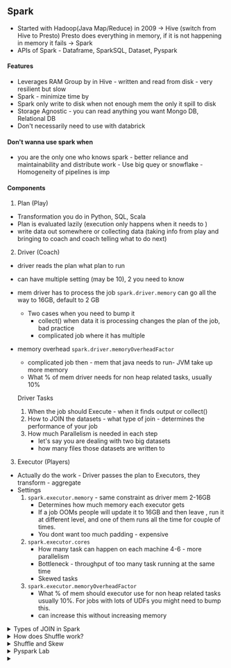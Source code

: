 ## Spark 

- Started with Hadoop(Java Map/Reduce) in 2009 -> Hive (switch from Hive to Presto) Presto does everything in memory, if it is not happening in memory it fails -> Spark 
- APIs of Spark - Dataframe, SparkSQL, Dataset, Pyspark

#### Features 
- Leverages RAM 
Group by in Hive - written and read from disk - very resilient but slow 
- Spark - minimize time by
- Spark only write to disk when not enough mem the only it spill to disk 
- Storage Agnostic - you can read anything you want Mongo DB, Relational DB 
- Don't necessarily need to use with databrick 

#### Don't wanna use spark when
- you are the only one who knows spark - better reliance and maintainability and distribute work - Use big quey or snowflake - Homogeneity of pipelines is imp

#### Components 

1. Plan   (Play)
- Transformation you do in Python, SQL, Scala
- Plan is evaluated lazily (execution only happens when it needs to )
- write data out somewhere or collecting data (taking info from play and bringing to coach and coach telling what to do next)

2. Driver (Coach)
- driver reads the plan what plan to run 
- can have multiple setting (may be 10), 2 you need to know
- mem driver has to process the job `spark.driver.memory` can go all the way to 16GB, default to 2 GB 
    - Two cases when you need to bump it 
        - collect() when data it is processing changes the plan of the job, bad practice
        - complicated job where it has multiple 
- memory overhead `spark.driver.memoryOverheadFactor`
    - complicated job then - mem that java needs to run- JVM take up more memory
    - What % of mem driver needs for non heap related tasks, usually 10%

    Driver Tasks 
    1. When the job should Execute - when it finds output or collect() 
    2. How to JOIN the datasets - what type of join - determines the performance of your job 
    3. How much Parallelism is needed in each step 
        - let's say you are dealing with two big datasets 
        - how many files those datasets are written to 
        

3. Executor (Players)
- Actually do the work - Driver passes the plan to Executors, they transform - aggregate 
- Settings 
    1. `spark.executor.memory` - same constraint as driver mem 2-16GB 
        - Determines how much memory each executor gets 
        - If a job OOMs people will update it to 16GB and then leave , run it at different level, and one of them runs all the time for couple of times. 
        - You dont want too much padding - expensive 
    2. `spark.executor.cores` 
        - How many task can happen on each machine 4-6 - more parallelism 
        - Bottleneck - throughput of too many task running at the same time
        - Skewed tasks 
    3. `spark.executor.memoryOverheadFactor` 
        - What % of mem should executor use for non heap related tasks usually 10%. For jobs with lots of UDFs you might need to bump this.
        - can increase this without increasing memory


<details>
<summary> Types of JOIN in Spark</summary>
 
1. Shuffle Sort Merge Join 
    - Default Join 
    - Works when both sides of join are large datasets 
    - most versatile , least performant
2. Broadcast Hash Join 
    - works well if one side of join is small, it just ships the whole dataset to the executor and you don't have to shuffle at all, upto 8-10 GB you will be okay.
    - `spark.sql.autoBroadcastJoinThreshold` default is 10 Mb, problems above 10 GB
    - A join without Shuffle!
3. Bucket Join
    - A join without Shuffle!

Use .explain
Add Diagrams 
</details>



<details>
<summary>  How does Shuffle work? </summary>

- Shuffling in Spark is the process of redistributing data across the partitions of a cluster so that `related data (usually based on a key)` ends up on the `same executor or node` for processing.
- Spark works on a divide-and-conquer model, splitting data into partitions that are processed in parallel. When an operation requires data from different partitions to be combined—like in a join or aggregation—Spark needs to move data around to group it appropriately.
- When a shuffle is triggered, Spark first determines `how to partition the data based on the operation`. For most operations like joins or groupByKey, it uses a `hash-based partitioning strategy`. This means Spark applies a hash function to the key (or keys) of each record to decide which partition the record should go to. The goal is to ensure that records with the same key land in the same partition, so they can be processed together.
- For example, in a join, if two rows from different datasets have the same join key, the hash function ensures they’re sent to the same target partition.
- Two main phases: 1. write phase 2. fetch phase.
    - `WRITE Phase` - each executor processes its local partitions of the data, computes the hash of the keys, and writes the data into temporary files (or buffers) on its local disk, grouped by the target partition,—but the data stays on the original executor. These are often called "shuffle files." 
    - Spark also creates a map of where each piece of data is written, so it knows which executor holds which partition’s data. This step can spill to disk if the data doesn’t fit in memory, which is common with large datasets.
    - `FETCH Phase`, executors pull the data they need for their assigned partitions from other executors across the cluster. This is where the network overhead comes in, as data is transferred over the network between nodes. Each executor reads the shuffle files (or buffers) from other executors based on the partition mapping created earlier. Once the data is fetched, it’s ready for the next stage of processing, like sorting or merging in the case of a Shuffle Sort Merge Join.
    - Writing locally first allows executors to process and bucket the data without immediate network transfer, which can be done in parallel and reduces contention. It also means that if something fails, Spark can recover using lineage information without having to redo the entire shuffle from scratch. The fetch phase then focuses on moving only the necessary data to the right place for the downstream computation, like a join or aggregation.
    - `Shuffling is expensive` because it involves **disk I/O**, **network transfer**, and sometimes **serialization/deserialization of data**. It’s often a bottleneck in Spark jobs, especially if the data is unevenly distributed (data skew), causing some partitions to be much larger than others, or if the cluster’s network bandwidth is limited. Spark tries to optimize this with techniques like combining records before shuffling (using combiners in operations like reduceByKey) to reduce the amount of data moved, or by tuning parameters like the number of partitions to balance the load.
    - `Shuffling happens automatically when needed, based on the operation.` You don’t explicitly trigger it, but you can influence it by setting configurations like `spark.sql.shuffle.partitions` (default is 200) to control how many partitions the shuffled data is split into, which can help manage workload distribution.


![Example](../../resources/ezachly_community_bootcamp/images/shuffle_works.png)
- Least Scalable part of Spark, as scale goes up 20-30 TB a day, shuffle is out of window, you need to solve differently
- Let's say you have a Table with 4 files - we do a map operation first (add a new column, or .withcolumn()) - map is infinitely scalable - then imagine we do a group by user id - Let's say we have 3 partitions, (default is 200) so you divide user_id by 3 then whatever remainder you get is the partition number where it goes. 
- So all data from File4 will be in partition 1,2 or 3.
- In join also, shuffle will be similar, and then you can do the join. 


- `spark.sql.shuffle.partitions`  and `spark.default.parallelism` are essentially the same unless you are using RDD API
- Is shuffle good or bad ?
    - Low to Medium Volume  - Good
    - High Volumn > 10 TB - Painful
    - network calls - which IP was connecting to which IP microservice?
    - IPV4 to IPV6  movement shuffle couldn't work 

When to bucket ?
- to minimize or eliminate the need for shuffle in join 
- When multiple joins happening downstream 
- Shuffle cost to bucket 
- If you are doing one join then why you doing that ? Only benefit when there are multiple joins 
- Presto can be weird with bucketted tables 
- main drawback - initial parallelism = # of buckets 
- Bucket join only works when two tables have multiple of each other buckets if one has 2 other has 3 it will not work

- Notification 10TB join Notification 50TB 
- bucketted the tables on user_id 1024 buckets 
- join without shuffle 
- files have guarantee - all data for that id is in that file 
- user_id % bucket_id 
- line up the buckets 
- even if two tables don't have same number of buckets,  they are multiple of each other - Always bucket in power of 2
- How to bucket? We had 10 TB of data - 1024 - 10GB per bucket - you don;t want empty buckets as well

- Bucketting 100 TB per hours at Netflix 
- Solved upstream - asked teams to log app in the data - removed the join altogether.



</details>


<details>
<summary> Shuffle and Skew </summary>

- When one executor has drmatically more data
- Jobs will get to 99%, taking forever then fail 
- box and whiskers plot and do the DS way, to test if your data is skewed


### Ways to deal with Skew
- Adaptive Query Execution - Only in Spark3 
    - set `spark.sql.adaptive.enabled` = True 
    - more expensive - slower
- Salting the group by - Before Spark 3
    - Group by a random number, aggregate + Group by 
    - Careful with AVG - USE sum, count and divide
- Joins 
    - identify the outliers and filter them out 
    - partition the downstream table - one side handle the outlier and otherside handle the other 


#### Spark on Databricks vs regular Spark
- Notebook on Databricks - good for PoCs - good for non technical people
- Check code into git - spark submit 

#### Spark Query Plans 
- explain() your dataframes

#### Where can spark read data from?
- Everywhere!
- From the Lake
    - Delta Lake, Apache Iceberg, Hive Metastore
- From an RDBMS
    - postgres, Oracle etc
- REST API 
    - Remember that call is always in the driver, what if reponses are big? Careful on how you are processing that data? 
    Solution - List of urls - call spark.parallelise make the calls in executor, its a tradeoff - you can overwelhm the API with parallel calls. How are people doing it ?
- From Flat Files - csv, json

#### Partitioning 
- on Date - execution date of pipeline 
- ds_partitioning 
</details>



<details>
<summary> Pyspark Lab </summary>

pyspark wraps spark library in python so you can use python 
but built on Java so you don;t see camelcase not get_or_create but getOrCreate


blackslashes 

stage when it is collect()

```python

## Cross Join 
# bad practice filter it out before collect()
df.join(df, lit(1)== lit(1)).collect() 
# java HeapSpace problem 

df.join(df, lit(1)== lit(1)).take(5) 
df.join(df, lit(1)== lit(1)).show(5) 
```

```python 
## At scale they will be very different 

# it will look in the partition and sort locally 
sorted = repartition(10, col("event_date")).sortWithinPartitions()
sorted.explain()

# Global sort of all the data - very slow 
sorted_two = repartition(10, col("event_date"))\
            .sort(col(), col())
sorted_two.explain()
# extra exchange range partitioning line in the plan -- double shuffle 
```

```sql
(

)
using ICEBERG
PARTITIONED by (event_date);


```

- partition by date and there should be partitioning by dates 
- In iceberge after you write your tables out, you can query the metadata of the files, sum(file_size_in_bytes)
- Example of how if you have Low cardinality things togther then you get better partitioning - Run length encoding 
- when sorting data you want lowest cardinality first and then highest cardinality


</details>




<details>
<summary> </summary>

</details>
